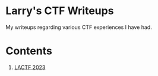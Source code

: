 # Larry's CTF Writeups
My writeups regarding various CTF experiences I have had.

# Contents

1. [LACTF 2023](Metaverse/MetaverseWriteup.md)
